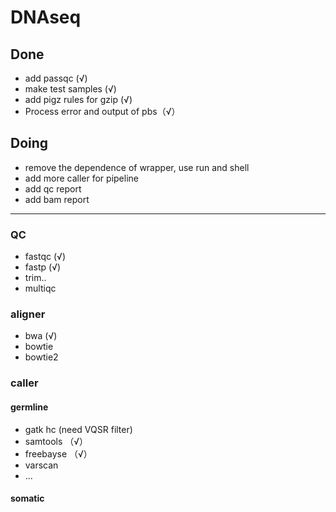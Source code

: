# DNAseq
## Done
* add passqc (√)
* make test samples (√)
* add pigz rules for gzip (√)
* Process error and output of pbs（√）  

## Doing
* remove the dependence of wrapper, use run and shell
* add more caller for pipeline
* add qc report 
* add bam report 
---
### QC 
* fastqc  (√)
* fastp   (√)
* trim..  
* multiqc 

### aligner

* bwa (√)
* bowtie 
* bowtie2 

### caller 
#### germline 
* gatk hc (need VQSR filter)
* samtools （√）
* freebayse （√）
* varscan 
* ...

#### somatic 

